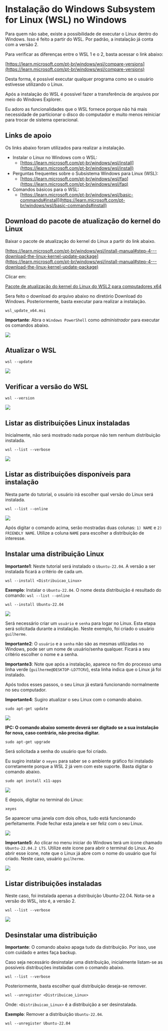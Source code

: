 Instalação do Windows Subsystem for Linux (WSL) no Windows
=================================

Para quem não sabe, existe a possibilidade de executar o Linux dentro do Windows. Isso é feito a partir do WSL. Por padrão, a instalação já conta com a versão 2.

Para verificar as diferenças entre o WSL 1 e o 2, basta acessar o link abaixo:

[https://learn.microsoft.com/pt-br/windows/wsl/compare-versions](https://learn.microsoft.com/pt-br/windows/wsl/compare-versions)

Desta forma, é possível executar qualquer programa como se o usuário estivesse utilizando o Linux.

Após a instalação do WSL é possível fazer a transferência de arquivos por meio do Windows Explorer.

Eu adoro as funcionalidades que o WSL fornece porque não há mais necessidade de particionar o disco do computador e muito menos reiniciar para trocar de sistema operacional.

## Links de apoio

Os links abaixo foram utilizados para realizar a instalação.

* Instalar o Linux no Windows com o WSL: 
  * [https://learn.microsoft.com/pt-br/windows/wsl/install](https://learn.microsoft.com/pt-br/windows/wsl/install)
* Perguntas frequentes sobre o Subsistema Windows para Linux (WSL): 
  * [https://learn.microsoft.com/pt-br/windows/wsl/faq](https://learn.microsoft.com/pt-br/windows/wsl/faq)
* Comandos básicos para o WSL: 
  * [https://learn.microsoft.com/pt-br/windows/wsl/basic-commands#install](https://learn.microsoft.com/pt-br/windows/wsl/basic-commands#install)

## Download do pacote de atualização do kernel do Linux

Baixar o pacote de atualização do kernel do Linux a partir do link abaixo.

[https://learn.microsoft.com/pt-br/windows/wsl/install-manual#step-4---download-the-linux-kernel-update-package](https://learn.microsoft.com/pt-br/windows/wsl/install-manual#step-4---download-the-linux-kernel-update-package)

Clicar em:

[Pacote de atualização do kernel do Linux do WSL2 para computadores x64](https://wslstorestorage.blob.core.windows.net/wslblob/wsl_update_x64.msi)

Sera feito o download do arquivo abaixo no diretório Download do Windows. Posteriormente, basta executar para realizar a  instalação.

```wsl_update_x64.msi```

**Importante**: Abra o ```Windows PowerShell``` como *administrador* para executar os comandos abaixo.

![](../../images/wsl/fig04.PNG)

## Atualizar o WSL

```wsl --update```

![](../../images/wsl/fig05.PNG)

## Verificar a versão do WSL

```wsl --version```

![](../../images/wsl/fig06.PNG)

## Listar as distribuições Linux instaladas

Inicialmente, não será mostrado nada porque não tem nenhum distribuição instalada.

```wsl --list --verbose```

![](../../images/wsl/fig07.PNG)

## Listar as distribuições disponíveis para instalação

Nesta parte do tutorial, o usuário irá escolher qual versão do Linux será instalada.

```wsl --list --online```

![](../../images/wsl/fig08.PNG)

Após digitar o comando acima, serão mostradas duas colunas: ```1) NAME``` e ```2) FRIENDLY NAME```. Utilize a coluna ```NAME``` para escolher a distribuição de interesse.

## Instalar uma distribuição Linux

**Importante1**: Neste tutorial será instalado o ```Ubuntu-22.04```. A versão a ser instalada ficará a critério de cada um.

```wsl --install <Distribuicao_Linux>```

**Exemplo**: Instalar o ```Ubuntu-22.04```. O nome desta distribuição é resultado do comando: ```wsl --list --online```

```wsl --install Ubuntu-22.04```

![](../../images/wsl/fig09.PNG)

Será necessário criar um ```usuário``` e ```senha``` para logar no Linux. Esta etapa será solicitada durante a instalação. Neste exemplo, foi criado o usuário ```guilherme```.

**Importante2**: O ```usuário``` e a ```senha``` não são as mesmas utilizadas no Windows, pode ser um nome de usuário/senha qualquer. Ficará a seu critério escolher o nome e a senha.

**Importante3**: Note que após a instalação, aparece no fim do processo uma linha verde (```guilherme@DESKTOP-LD7TCRV```), esta linha indica que o Linux já foi instalado.

Após todos esses passos, o seu Linux já estará funcionando normalmente no seu computador.

**Importante4**: Sugiro atualizar o seu Linux com o comando abaixo.

```sudo apt-get update```

![](../../images/wsl/fig10.PNG)

**IPC: O comando abaixo somente deverá ser digitado se a sua instalação for nova, caso contrário, não precisa digitar.**

```sudo apt-get upgrade```

Será solicitada a senha do usuário que foi criado.

Eu sugiro instalar o ```xeyes``` para saber se o ambiente gráfico foi instalado corretamente porque a WSL 2 já vem com este suporte. Basta digitar o comando abaixo.

```sudo apt install x11-apps```

![](../../images/wsl/fig11.PNG)

E depois, digitar no terminal do Linux:

```xeyes```

Se aparecer uma janela com dois olhos, tudo está funcionando perfeitamente. Pode fechar esta janela e ser feliz com o seu Linux.

![](../../images/wsl/fig12.PNG)

**Importante5**: Ao clicar no menu iniciar do Windows terá um ícone chamado ```Ubuntu-22.04.2 LTS```. Utilize este ícone para abrir o terminal do Linux. Ao abrir esse ícone, note que o Linux já abre com o nome do usuário que foi criado. Neste caso, usuário ```guilherme```.

![](../../images/wsl/fig14.PNG)

## Listar distribuições instaladas

Neste caso, foi instalada apenas a distribuição Ubuntu-22.04. Nota-se a versão do WSL, isto é, a versão 2.

```wsl --list --verbose```

![](../../images/wsl/fig13.PNG)

## Desinstalar uma distribuição

**Importante**: O comando abaixo apaga tudo da distribuição. Por isso, use com cuidado e antes faça backup.

Caso seja necessário desinstalar uma distribuição, inicialmente listam-se as possíveis distribuções instaladas com o comando abaixo.

```wsl --list --verbose```

Posteriormente, basta escolher qual distribuição deseja-se remover.

```wsl --unregister <Distribuicao_Linux>```

Onde: ```<Distribuicao_Linux>``` é a distribuição a ser desinstalada.

**Exemplo**: Remover a distribuição ```Ubuntu-22.04```.

```wsl --unregister Ubuntu-22.04```